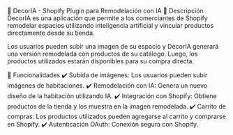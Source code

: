 🏡 DecorIA - Shopify Plugin para Remodelación con IA
📌 Descripción
DecorIA es una aplicación que permite a los comerciantes de Shopify remodelar espacios utilizando inteligencia artificial y vincular productos directamente desde su tienda.

Los usuarios pueden subir una imagen de su espacio y DecorIA generará una versión remodelada con productos de su catálogo. Luego, los productos utilizados estarán disponibles para su compra directa.

🚀 Funcionalidades
✔️ Subida de imágenes: Los usuarios pueden subir imágenes de habitaciones.
✔️ Remodelación con IA: Genera un nuevo diseño de la habitación utilizando IA.
✔️ Integración con Shopify: Obtiene productos de la tienda y los muestra en la imagen remodelada.
✔️ Carrito de compras: Los productos utilizados pueden agregarse al carrito y comprarse en Shopify.
✔️ Autenticación OAuth: Conexión segura con Shopify.
